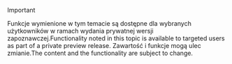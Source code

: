 > [!IMPORTANT]
> <span data-ttu-id="ffec3-101">Funkcje wymienione w tym temacie są dostępne dla wybranych użytkowników w ramach wydania prywatnej wersji zapoznawczej.</span><span class="sxs-lookup"><span data-stu-id="ffec3-101">Functionality noted in this topic is available to targeted users as part of a private preview release.</span></span> <span data-ttu-id="ffec3-102">Zawartość i funkcje mogą ulec zmianie.</span><span class="sxs-lookup"><span data-stu-id="ffec3-102">The content and the functionality are subject to change.</span></span> 
